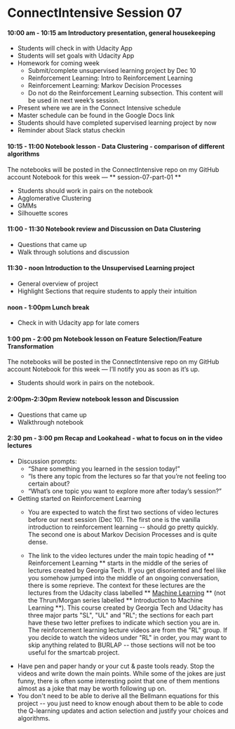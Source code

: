 
# ConnectIntensive Session 07

#### 10:00 am - 10:15 am Introductory presentation, general housekeeping
 - Students will check in with Udacity App
 - Students will set goals with Udacity App 
 - Homework for coming week
     - Submit/complete unsupervised learning project by Dec 10
     - Reinforcement Learning: Intro to Reinforcement Learning
     - Reinforcement Learning: Markov Decision Processes
     - Do not do the Reinforcement Learning subsection. This content will be used in next week’s session.
 - Present where we are in the Connect Intensive schedule
 - Master schedule can be found in the Google Docs link
 - Students should have completed supervised learning project by now
 - Reminder about Slack status checkin
 
#### 10:15 - 11:00 Notebook lesson - Data Clustering - comparison of different algorithms
The notebooks will be posted in the ConnectIntensive repo on my GitHub account
Notebook for this week — ** session-07-part-01 **
 - Students should work in pairs on the notebook
 - Agglomerative Clustering
 - GMMs
 - Silhouette scores


#### 11:00 - 11:30 Notebook review and Discussion on Data Clustering
- Questions that came up 
- Walk through solutions and discussion

#### 11:30 - noon Introduction to the Unsupervised Learning project
 - General overview of project
 - Highlight Sections that require students to apply their intuition


#### noon - 1:00pm Lunch break
- Check in with Udacity app for late comers


#### 1:00 pm - 2:00 pm Notebook lesson on Feature Selection/Feature Transformation
The notebooks will be posted in the ConnectIntensive repo on my GitHub account
Notebook for this week — I’ll notify you as soon as it’s up.
- Students should work in pairs on the notebook. 


#### 2:00pm-2:30pm Review notebook lesson and Discussion
 - Questions that came up
 - Walkthrough notebook


#### 2:30 pm - 3:00 pm Recap and Lookahead - what to focus on in the video lectures
 - Discussion prompts:
    - “Share something you learned in the session today!”
    - “Is there any topic from the lectures so far that you’re not feeling too certain about?
    - “What’s one topic you want to explore more after today’s session?”
 - Getting started on Reinforcement Learning
     - You are expected to watch the first two sections of video lectures before our next session (Dec 10). The first one is the vanilla introduction to reinforcement learning -- should go pretty quickly. The second one is about Markov Decision Processes and is quite dense.
    
     - The link to the video lectures under the main topic heading of ** Reinforcement Learning ** starts in the middle of the series of lectures created by Georgia Tech. If you get disoriented and feel like you somehow jumped into the middle of an ongoing conversation, there is some reprieve. The context for these lectures are the lectures from the Udacity class labelled ** [Machine Learning](https://classroom.udacity.com/courses/ud262/) ** (not the Thrun/Morgan series labelled ** Introduction to Machine Learning **). This course created by Georgia Tech and Udacity has three major parts "SL", "UL" and "RL"; the sections for each part have these two letter prefixes to indicate which section you are in. The reinforcement learning lecture videos are from the "RL" group. If you decide to watch the videos under "RL" in order, you may want to skip anything related to BURLAP -- those sections will not be too useful for the smartcab project.
- Have pen and paper handy or your cut & paste tools ready. Stop the videos and write down the main points. While some of the jokes are just funny, there is often some interesting point that one of them mentions almost as a joke that may be worth following up on. 
- You don't need to be able to derive all the Bellmann equations for this project -- you just need to know enough about them to be able to code the Q-learning updates and action selection and justify your choices and algorithms.



